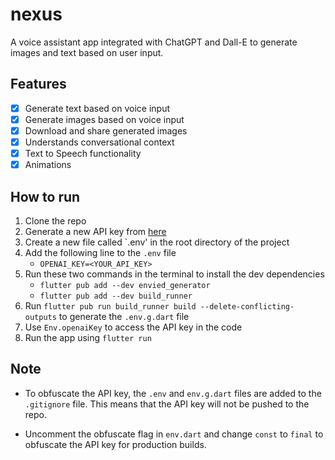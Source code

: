 # nexus

A voice assistant app integrated with ChatGPT and Dall-E to generate images and text based on user input.

## Features
- [x] Generate text based on voice input
- [x] Generate images based on voice input
- [x] Download and share generated images
- [x] Understands conversational context
- [x] Text to Speech functionality
- [x] Animations
<!-- - [x] Dark mode -->
<!-- - [x] Storing messages locally using Hive or SQLite -->

## How to run

1. Clone the repo
2. Generate a new API key from [here](https://openai.com/blog/openai-api/)
3. Create a new file called `.env' in the root directory of the project
4. Add the following line to the `.env` file
   - `OPENAI_KEY=<YOUR_API_KEY>`
5. Run these two commands in the terminal to install the dev dependencies
   - `flutter pub add --dev envied_generator`
   - `flutter pub add --dev build_runner`
6. Run `flutter pub run build_runner build --delete-conflicting-outputs` to generate the `.env.g.dart` file
7. Use `Env.openaiKey` to access the API key in the code
8. Run the app using `flutter run`

## Note

- To obfuscate the API key, the `.env` and `env.g.dart` files are added to the `.gitignore` file. This means that the API key will not be pushed to the repo.

- Uncomment the obfuscate flag in `env.dart` and change `const` to `final` to obfuscate the API key for production builds.